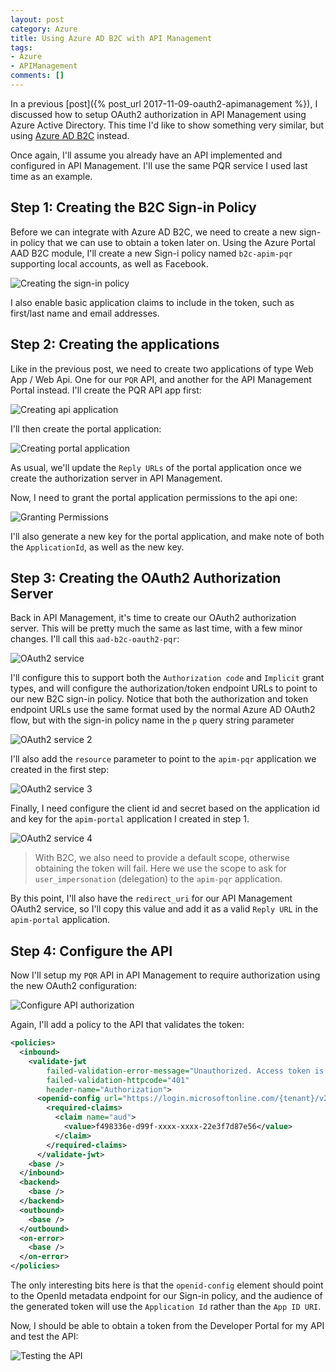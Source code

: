 ```yaml
---
layout: post
category: Azure
title: Using Azure AD B2C with API Management
tags:
- Azure
- APIManagement
comments: []
---
```

In a previous [post]({% post_url 2017-11-09-oauth2-apimanagement %}), I discussed
how to setup OAuth2 authorization in API Management using Azure Active Directory.
This time I'd like to show something very similar, but using
[Azure AD B2C](https://docs.microsoft.com/en-us/azure/active-directory-b2c/active-directory-b2c-overview) instead.

Once again, I'll assume you already have an API implemented and configured in API Management. I'll
use the same PQR service I used last time as an example.

## Step 1: Creating the B2C Sign-in Policy

Before we can integrate with Azure AD B2C, we need to create a new sign-in policy that we can use
to obtain a token later on. Using the Azure Portal AAD B2C module, I'll create a new Sign-i policy
named `b2c-apim-pqr` supporting local accounts, as well as Facebook.

![Creating the sign-in policy]({{site.images_base}}/2017/apim-b2c-1.png)

I also enable basic application claims to include in the token, such as first/last name and email addresses.

## Step 2: Creating the applications

Like in the previous post, we need to create two applications of type Web App / Web Api. One
for our `PQR` API, and another for the API Management Portal instead. I'll create the PQR API app first:

![Creating api application]({{site.images_base}}/2017/apim-b2c-2.png)

I'll then create the portal application:

![Creating portal application]({{site.images_base}}/2017/apim-b2c-3.png)

As usual, we'll update the `Reply URLs` of the portal application once we create the authorization
server in API Management.

Now, I need to grant the portal application permissions to the api one:

![Granting Permissions]({{site.images_base}}/2017/apim-b2c-4.png)

I'll also generate a new key for the portal application, and make note of both the `ApplicationId`,
as well as the new key.

## Step 3: Creating the OAuth2 Authorization Server

Back in API Management, it's time to create our OAuth2 authorization server. This will be pretty much
the same as last time, with a few minor changes. I'll call this `aad-b2c-oauth2-pqr`:

![OAuth2 service]({{site.images_base}}/2017/apim-b2c-5.png)

I'll configure this to support both the `Authorization code` and `Implicit` grant types, and will
configure the authorization/token endpoint URLs to point to our new B2C sign-in policy. Notice that both the
authorization and token endpoint URLs use the same format used by the normal Azure AD OAuth2 flow,
but with the sign-in policy name in the `p` query string parameter

![OAuth2 service 2]({{site.images_base}}/2017/apim-b2c-6.png)

I'll also add the `resource` parameter to point to the `apim-pqr` application we created in the first step:

![OAuth2 service 3]({{site.images_base}}/2017/apim-b2c-7.png)

Finally, I need configure the client id and secret based on the application id and key for the `apim-portal`
application I created in step 1.

![OAuth2 service 4]({{site.images_base}}/2017/apim-b2c-8.png)

> With B2C, we also need to provide a default scope, otherwise obtaining the token
> will fail. Here we use the scope to ask for `user_impersonation` (delegation)
> to the `apim-pqr` application.

By this point, I'll also have the `redirect_uri` for our API Management OAuth2 service, so I'll copy
this value and add it as a valid `Reply URL` in the `apim-portal` application.

## Step 4: Configure the API

Now I'll setup my `PQR` API in API Management to require authorization using the new OAuth2 configuration:

![Configure API authorization]({{site.images_base}}/2017/apim-b2c-9.png)

Again, I'll add a policy to the API that validates the token:

```xml
<policies>
  <inbound>
    <validate-jwt
        failed-validation-error-message="Unauthorized. Access token is missing or invalid."
        failed-validation-httpcode="401"
        header-name="Authorization">
      <openid-config url="https://login.microsoftonline.com/{tenant}/v2.0/.well-known/openid-configuration?p=B2C_1_b2c-apim-pqr" />
        <required-claims>
          <claim name="aud">
            <value>f498336e-d99f-xxxx-xxxx-22e3f7d87e56</value>
          </claim>
        </required-claims>
      </validate-jwt>
    <base />
  </inbound>
  <backend>
    <base />
  </backend>
  <outbound>
    <base />
  </outbound>
  <on-error>
    <base />
  </on-error>
</policies>
```

The only interesting bits here is that the `openid-config` element should point to
the OpenId metadata endpoint for our Sign-in policy, and the audience of the generated
token will use the `Application Id` rather than the `App ID URI`.

Now, I should be able to obtain a token from the Developer Portal for my API and
test the API:

![Testing the API]({{site.images_base}}/2017/apim-b2c-10.png)